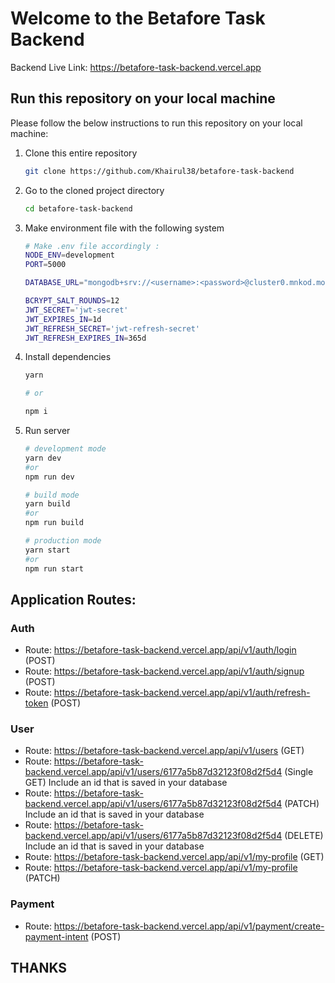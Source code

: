 # Welcome to the Betafore Task Backend

Backend Live Link: https://betafore-task-backend.vercel.app

<!-- HOW TO RUN -->

## Run this repository on your local machine

Please follow the below instructions to run this repository on your local machine:

1. Clone this entire repository

   ```sh
   git clone https://github.com/Khairul38/betafore-task-backend
   ```

2. Go to the cloned project directory

   ```sh
   cd betafore-task-backend

   ```

3. Make environment file with the following system

   ```sh
   # Make .env file accordingly :
   NODE_ENV=development
   PORT=5000

   DATABASE_URL="mongodb+srv://<username>:<password>@cluster0.mnkod.mongodb.net/?retryWrites=true&w=majority"

   BCRYPT_SALT_ROUNDS=12
   JWT_SECRET='jwt-secret'
   JWT_EXPIRES_IN=1d
   JWT_REFRESH_SECRET='jwt-refresh-secret'
   JWT_REFRESH_EXPIRES_IN=365d
   ```

4. Install dependencies

   ```sh
   yarn

   # or

   npm i
   ```

5. Run server

   ```sh
   # development mode
   yarn dev
   #or
   npm run dev

   # build mode
   yarn build
   #or
   npm run build

   # production mode
   yarn start
   #or
   npm run start
   ```

## Application Routes:

### Auth

- Route: https://betafore-task-backend.vercel.app/api/v1/auth/login (POST)
- Route: https://betafore-task-backend.vercel.app/api/v1/auth/signup (POST)
- Route: https://betafore-task-backend.vercel.app/api/v1/auth/refresh-token (POST)

### User

- Route: https://betafore-task-backend.vercel.app/api/v1/users (GET)
- Route: https://betafore-task-backend.vercel.app/api/v1/users/6177a5b87d32123f08d2f5d4 (Single GET) Include an id that is saved in your database
- Route: https://betafore-task-backend.vercel.app/api/v1/users/6177a5b87d32123f08d2f5d4 (PATCH) Include an id that is saved in your database
- Route: https://betafore-task-backend.vercel.app/api/v1/users/6177a5b87d32123f08d2f5d4 (DELETE) Include an id that is saved in your database
- Route: https://betafore-task-backend.vercel.app/api/v1/my-profile (GET)
- Route: https://betafore-task-backend.vercel.app/api/v1/my-profile (PATCH)

### Payment

- Route: https://betafore-task-backend.vercel.app/api/v1/payment/create-payment-intent (POST)

## THANKS
